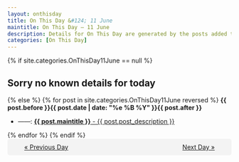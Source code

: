 ```yaml
---
layout: onthisday
title: On This Day &#124; 11 June
maintitle: On This Day — 11 June
description: Details for On This Day are generated by the posts added to the website so the content is subject to changes/updates over time.
categories: [On This Day]
---
```


{% if site.categories.OnThisDay11June == null %}
<h2>Sorry no known details for today</h2>
{% else %}
{% for post in site.categories.OnThisDay11June reversed %}
<strong>{{ post.before }}{{ post.date | date: "%e %B %Y" }}{{ post.after }}</strong>
<ul>
<li> ——: <a class="{{ post.class }}" href="{{ post.url }}"><strong>{{ post.maintitle }}</strong> - {{ post.post_description }}</a></li>
</ul>
{% endfor %}
{% endif %}
<br />
<div style="background-color: #f3f3f3; padding: 10px; border-radius: 5px; text-align: center; display: flex; justify-content: space-evenly;">
<a href="/onthisday/06/06-10">« Previous Day</a>
<span style="visibility:hidden;">[ Visit Leap Year February 29 ]</span>
<a href="/onthisday/06/06-12">Next Day »</a>
</div>
